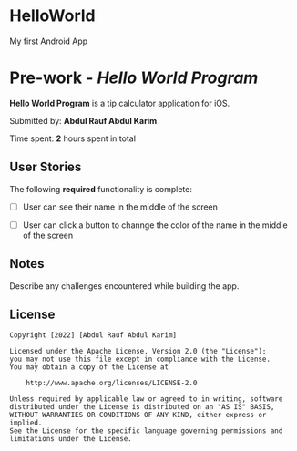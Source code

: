 # HelloWorld
My first  Android App
# Pre-work - *Hello World Program*

**Hello World Program** is a tip calculator application for iOS.

Submitted by: **Abdul Rauf Abdul Karim**

Time spent: **2** hours spent in total

## User Stories

The following **required** functionality is complete:

* [ ] User can see their name in the middle of the screen
* [ ] User can click a button to channge the color of the name in the middle of the screen



## Notes

Describe any challenges encountered while building the app.

## License

    Copyright [2022] [Abdul Rauf Abdul Karim]

    Licensed under the Apache License, Version 2.0 (the "License");
    you may not use this file except in compliance with the License.
    You may obtain a copy of the License at

        http://www.apache.org/licenses/LICENSE-2.0

    Unless required by applicable law or agreed to in writing, software
    distributed under the License is distributed on an "AS IS" BASIS,
    WITHOUT WARRANTIES OR CONDITIONS OF ANY KIND, either express or implied.
    See the License for the specific language governing permissions and
    limitations under the License.
